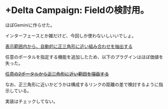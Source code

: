 # +Delta Campaign: Fieldの検討用。

ほぼGeminiに作らせた。

インターフェースとか雑だけど、今回しか使わないしいいでしょ。

[表示範囲内から、自動的に正三角形に近い組み合わせを抽出する](https://github.com/otus-scops/iitc-plugin-equilateral-triangle-helper/raw/refs/heads/main/iitc-plugin-equilateral-finder.user.js)

任意のポータルを指定する機能を追加したため、以下のプラグインはほぼ価値を失った。

~~[任意の2ポータルから正三角形に近い範囲を描画する](https://github.com/otus-scops/iitc-plugin-equilateral-triangle-helper/raw/refs/heads/main/iitc-plugin-equilateral-triangle-helper.user.js)~~


なお、正三角形に近いかどうかは構成するリンクの距離の差で検討するように指示している。

実装はチェックしてない。
